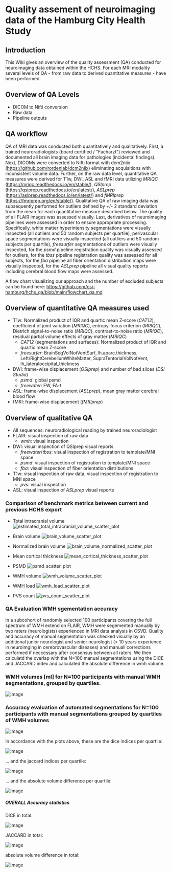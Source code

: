 # Quality assement of neuroimaging data of the Hamburg City Health Study

## Introduction

This Wiki gives an overview of the quality assessment (QA) conducted for neuroimaging data obtained within the HCHS.
For each MRI modality several levels of QA - from raw data to derived quantitative measures - have been performed.

## Overview of QA Levels
* DICOM to Nifti conversion
* Raw data
* Pipeline outputs

## QA workflow
QA of MRI data was conducted both quantitatively and qualitatively. First, a trained neuroradiologists (board certified / "Facharzt") reviewed and documented all brain imaging data for pathologies (incidental findings). Next, DICOMs were converted to Nifti format with dcm2niix (https://github.com/rordenlab/dcm2niix) eliminating acquisitions with inconsistent volume data. Further, on the raw data level, quantitative QA measures were derived for T1w, DWI, ASL and fMRI data utilizing *MRIQC* (https://mriqc.readthedocs.io/en/stable/), *QSIprep* (https://qsiprep.readthedocs.io/en/latest/), *ASLprep* (https://aslprep.readthedocs.io/en/latest/) and *fMRIprep* (https://fmriprep.org/en/stable/). Qualitative QA of raw imaging data was subsequently performed for outliers defined by +/- 2 standard deviation from the mean for each quantitative measure described below. The quality of all FLAIR images was assessed visually. Last, derivatives of neuroimaging pipelines were assessed in order to ensure appropriate processing. Specifically, white matter hyperintensity segmentations were visually inspected (all outliers and 50 random subjects per quartile), perivascular space segmentations were visually inspected (all outliers and 50 random subjects per quartile), *freesurfer* segmentations of outliers were visually inspected, for the *psmd* pipeline registration quality was visually assessed for outliers, for the *tbss* pipeline registration quality was assessed for all subjects, for the *fba* pipeline all fiber orientation distribution maps were visually inspected, for the *ASLprep* pipeline all visual quality reports including cerebral blood flow maps were assessed.

A flow chart visualizing our approach and the number of excluded subjects can be found here: https://github.com/csi-hamburg/hchs_qa/blob/main/flowchart_qa.md

## Overview of quantitative QA measures used
* T1w: Normalized product of IQR and quartic mean Z-score (*CAT12*), coefficient of joint variation (*MRIQC*), entropy-focus criterion (*MRIQC*), Dietrich signal-to-noise ratio (*MRIQC*), contrast-to-noise ratio (*MRIQC*), residual partial volume effects of gray matter (*MRIQC*)
   * *CAT12* (segmentations and surfaces): Normalized product of IQR and quartic mean Z-score   
   * *freesurfer*: BrainSegVolNotVentSurf, lh.aparc.thickness, Left/RightCerebellumWhiteMatter, SupraTentorialVolNotVent, lh_lateraloccipital_thickness
* DWI: frame-wise displacement (*QSIprep*) and number of bad slices (*DSI Studio*)
   * *psmd*: global psmd
   * *freewater*: FW, FA-t
* ASL: frame-wise displacement (*ASLprep*), mean gray matter cerebral blood flow
* fMRI: frame-wise displacement (*fMRIprep*)

## Overview of qualitative QA
* All sequences: neuroradiological reading by trained neuroradiologist
* FLAIR: visual inspection of raw data
   * *wmh*: visual inspection
* DWI: visual inspection of QSIprep visual reports
   * *freewater*/*tbss*: visual inspection of registration to template/MNI space
   * *psmd*: visual inspection of registration to template/MNI space
   * *fba*: visual inspection of fiber orientation distributions
* T1w: visual inspection of raw data, visual inspection of registration to MNI space
   * *pvs*: visual inspection
* ASL: visual inspection of *ASLprep* visual reports

### Comparison of benchmark metrics between current and previous HCHS export
* Total intracranial volume
![estimated_total_intracranial_volume_scatter_plot](https://github.com/user-attachments/assets/0cc6aeff-71db-4d81-8f22-20ebcfd7a876)

* Brain volume
![brain_volume_scatter_plot](https://github.com/user-attachments/assets/bdf98020-8860-4303-baee-cd129a7f2e0f)

* Normalized brain volume
![brain_volume_normalized_scatter_plot](https://github.com/user-attachments/assets/bfcdf346-4c11-481b-aaf9-987dcce27c1b)

* Mean cortical thickness
![mean_cortical_thickness_scatter_plot](https://github.com/user-attachments/assets/dfa44710-3e20-45ab-ac04-5ed3f81e7154)

* PSMD
![psmd_scatter_plot](https://github.com/user-attachments/assets/9f1e74d2-c302-4ee3-ae0d-55b02e2fa0f9)

* WMH volume
![wmh_volume_scatter_plot](https://github.com/user-attachments/assets/944bdc13-35da-44ef-9c9e-f1f7f52961ae)

* WMH load
![wmh_load_scatter_plot](https://github.com/user-attachments/assets/4333c8a7-bd56-4c28-b64a-eb905dd4659c)

* PVS count
![pvs_count_scatter_plot](https://github.com/user-attachments/assets/6ceeed98-5bdf-4b1d-b5fa-3373d7278c75)





### QA Evaluation WMH sgementation accuracy
In a subcohort of randomly selected 100 participants covering the full spectrum of WMH extend on FLAIR, WMH were segemented manually by two raters (neurologists) experienced in MRI data analysis in CSVD. Quality and accuracy of manual segmentation was checked visually by an additional junior neurologist and senior neurologist (> 10 years experience in neuroimging in cerebrovascular diseases) and manuall corrections performed if neccessary after consensus between all raters. We then calculatd the overlap with the N=100 manual segmentations using the DICE and JACCARD index and calculated the absolute difference in wmh volume. 

### WMH volumes [ml] for N=100 participants with manual WMH segmentations, grouped by quartiles.

![image](https://user-images.githubusercontent.com/50658271/179002525-24c573fd-5de0-4086-8028-4aef437857b1.png)

### Accuracy evaluation of automated segmentations for N=100 participants with manual segmentations grouped by quartiles of WMH volumes

![image](https://user-images.githubusercontent.com/50658271/179017520-7023703f-d877-47f7-979d-fcdba6dfe6a9.png)

In accordance with the plots above, these are the dice indices per quartile:

![image](https://user-images.githubusercontent.com/50658271/179003051-d951000c-c906-4b40-b4db-3eab45420161.png)

... and the jaccard indices per quartile:

![image](https://user-images.githubusercontent.com/50658271/179003176-bc83abc0-571d-4da0-90c1-c4b3fc5a8e66.png)

... and the absolute volume difference per quartile:

![image](https://user-images.githubusercontent.com/50658271/179017625-cbde36e6-3616-4fd2-894c-5a77a84b838b.png)


##### OVERALL Accuracy statistics
DICE in total:

![image](https://user-images.githubusercontent.com/50658271/181270803-97dc2d2b-c2c9-4321-9fad-430784b2b10b.png)

JACCARD in total:

![image](https://user-images.githubusercontent.com/50658271/181270443-d46ebd21-f731-4f4b-9884-b5fa57b91840.png)

absolute volume difference in total:

![image](https://user-images.githubusercontent.com/50658271/181270335-37072c18-a0de-4eea-98c7-3762b93dffdd.png)


